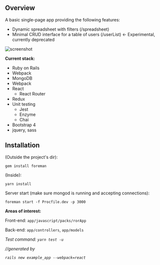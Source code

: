 ## Overview
A basic single-page app providing the following features:
* Dynamic spreadsheet with filters              (/spreadsheet)
* Minimal CRUD interface for a table of users   (/userList)   <- Experimental, currently deprecated

![screenshot](https://screenshotscdn.firefoxusercontent.com/images/a400338d-dd53-426d-8961-2d32ec14dad6.png)

**Current stack:**
* Ruby on Rails
* Webpack
* MongoDB
* Webpack
* React
  * React Router
* Redux
* Unit testing
  * Jest
  * Enzyme
  * Chai
* Bootstrap 4
* jquery, sass

## Installation

(Outside the project's dir):

`gem install foreman`

(Inside):

`yarn install`

Server start (make sure mongod is running and accepting connections):

`foreman start -f Procfile.dev -p 3000`

**Areas of interest:**

Front-end:    `app/javascript/packs/rorApp`

Back-end:     `app/controllers`, `app/models`



*Test command: `yarn test -u`*

*//generated by*

*`rails new example_app --webpack=react`*
